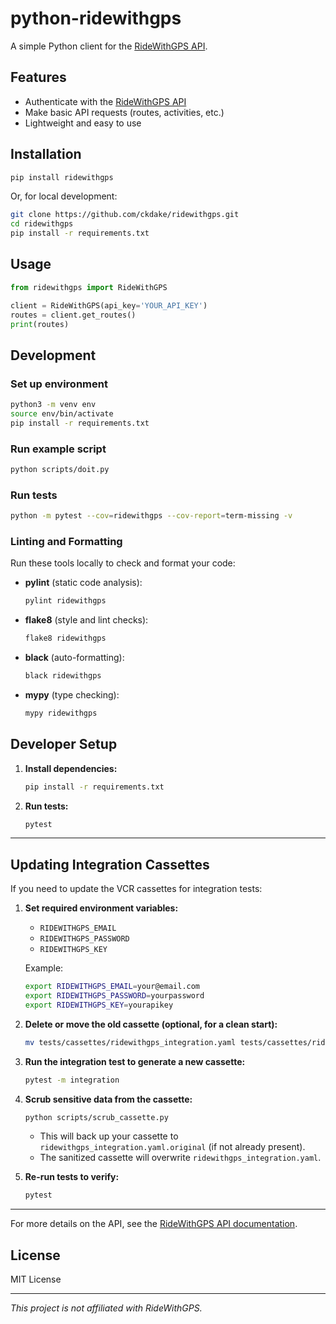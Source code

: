 # python-ridewithgps

A simple Python client for the [RideWithGPS API](https://ridewithgps.com/api).

## Features

- Authenticate with the [RideWithGPS API](https://ridewithgps.com/api)
- Make basic API requests (routes, activities, etc.)
- Lightweight and easy to use

## Installation

```sh
pip install ridewithgps
```

Or, for local development:

```sh
git clone https://github.com/ckdake/ridewithgps.git
cd ridewithgps
pip install -r requirements.txt
```

## Usage

```python
from ridewithgps import RideWithGPS

client = RideWithGPS(api_key='YOUR_API_KEY')
routes = client.get_routes()
print(routes)
```

## Development

### Set up environment

```sh
python3 -m venv env
source env/bin/activate
pip install -r requirements.txt
```

### Run example script

```sh
python scripts/doit.py
```

### Run tests

```sh
python -m pytest --cov=ridewithgps --cov-report=term-missing -v
```

### Linting and Formatting

Run these tools locally to check and format your code:

- **pylint** (static code analysis):

    ```sh
    pylint ridewithgps
    ```

- **flake8** (style and lint checks):

    ```sh
    flake8 ridewithgps
    ```

- **black** (auto-formatting):

    ```sh
    black ridewithgps
    ```

- **mypy** (type checking):

    ```sh
    mypy ridewithgps
    ```

## Developer Setup

1. **Install dependencies:**
   ```sh
   pip install -r requirements.txt
   ```

2. **Run tests:**
   ```sh
   pytest
   ```

---

## Updating Integration Cassettes

If you need to update the VCR cassettes for integration tests:

1. **Set required environment variables:**
   - `RIDEWITHGPS_EMAIL`
   - `RIDEWITHGPS_PASSWORD`
   - `RIDEWITHGPS_KEY`

   Example:
   ```sh
   export RIDEWITHGPS_EMAIL=your@email.com
   export RIDEWITHGPS_PASSWORD=yourpassword
   export RIDEWITHGPS_KEY=yourapikey
   ```

2. **Delete or move the old cassette (optional, for a clean start):**
   ```sh
   mv tests/cassettes/ridewithgps_integration.yaml tests/cassettes/ridewithgps_integration.yaml.bak
   ```

3. **Run the integration test to generate a new cassette:**
   ```sh
   pytest -m integration
   ```

4. **Scrub sensitive data from the cassette:**
   ```sh
   python scripts/scrub_cassette.py
   ```
   - This will back up your cassette to `ridewithgps_integration.yaml.original` (if not already present).
   - The sanitized cassette will overwrite `ridewithgps_integration.yaml`.

5. **Re-run tests to verify:**
   ```sh
   pytest
   ```

---

For more details on the API, see the [RideWithGPS API documentation](https://ridewithgps.com/api).

## License

MIT License

---

*This project is not affiliated with RideWithGPS.*
